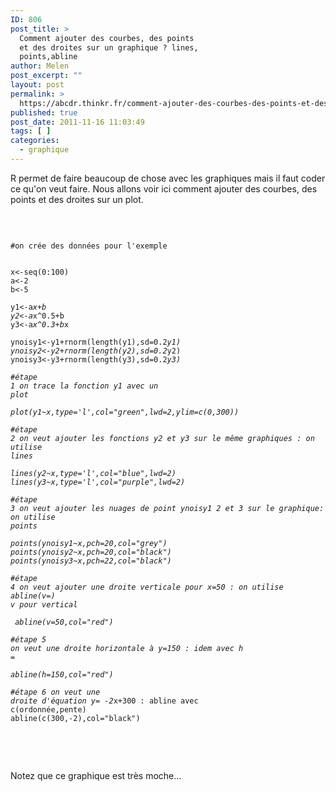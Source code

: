 ```yaml
---
ID: 806
post_title: >
  Comment ajouter des courbes, des points
  et des droites sur un graphique ? lines,
  points,abline
author: Melen
post_excerpt: ""
layout: post
permalink: >
  https://abcdr.thinkr.fr/comment-ajouter-des-courbes-des-points-et-des-droites-sur-un-graphique-lines-pointsabline/
published: true
post_date: 2011-11-16 11:03:49
tags: [ ]
categories:
  - graphique
---
```

R permet de faire beaucoup de chose avec les graphiques mais il faut coder ce qu'on veut faire. Nous allons voir ici comment ajouter des courbes, des points et des droites sur un plot.<br /><br /> <pre><code><br /><br />#on crée des données pour l'exemple<br /><br /> x&lt;-seq(0:100)<br />a&lt;-2<br />b&lt;-5<br /><br />y1&lt;-a*x+b<br />y2&lt;-a*x^0.5+b<br />y3&lt;-a*x^0.3+b*x<br /><br />ynoisy1&lt;-y1+rnorm(length(y1),sd=0.2*y1)<br />ynoisy2&lt;-y2+rnorm(length(y2),sd=0.2*y2)<br />ynoisy3&lt;-y3+rnorm(length(y3),sd=0.2*y3)<br /><br />#étape 1 on trace la fonction y1 avec un plot<br /><br />plot(y1~x,type='l',col="green",lwd=2,ylim=c(0,300))<br /><br />#étape 2 on veut ajouter les fonctions y2 et y3 sur le même graphiques : on utilise lines<br /><br />lines(y2~x,type='l',col="blue",lwd=2)<br />lines(y3~x,type='l',col="purple",lwd=2)<br /><br />#étape 3 on veut ajouter les nuages de point ynoisy1 2 et 3 sur le graphique: on utilise points<br /><br />points(ynoisy1~x,pch=20,col="grey")<br />points(ynoisy2~x,pch=20,col="black")<br />points(ynoisy3~x,pch=22,col="black")<br /><br />#étape 4 on veut ajouter une droite verticale pour x=50 : on utilise abline(v=) v pour vertical<br /><br /> abline(v=50,col="red")<br /><br />#étape 5 on veut une droite horizontale à y=150 : idem avec h =<br /><br />abline(h=150,col="red")<br /><br />#étape 6 on veut une droite d'équation y= -2*x+300 : abline avec c(ordonnée,pente)<br />abline(c(300,-2),col="black") <br /> <br /></code></pre> <br /><br />Notez que ce graphique est très moche...<br /><br />